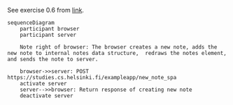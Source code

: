 See exercise 0.6 from [link](https://fullstackopen.com/en/part0/fundamentals_of_web_apps#exercises-0-1-0-6).

```mermaid
sequenceDiagram
    participant browser
    participant server

    Note right of browser: The browser creates a new note, adds the new note to internal notes data structure,  redraws the notes element, and sends the note to server.

    browser->>server: POST https://studies.cs.helsinki.fi/exampleapp/new_note_spa
    activate server
    server-->>browser: Return response of creating new note
    deactivate server
```